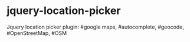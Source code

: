 # jquery-location-picker
Jquery location picker plugin: #google maps, #autocomplete, #geocode, #OpenStreetMap, #OSM
